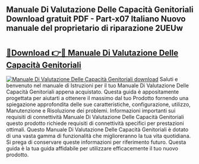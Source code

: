 ## Manuale Di Valutazione Delle Capacità Genitoriali Download gratuit PDF - Part-x07 Italiano Nuovo manuale del proprietario di riparazione 2UEUw

# <h2><a href="http://dff3xn.blite.top/?on=Manuale+Di+Valutazione+Delle+Capacit%c3%a0+Genitoriali">🔗Download 👉🔴 Manuale Di Valutazione Delle Capacità Genitoriali</a></h2>

[![Manuale Di Valutazione Delle Capacità Genitoriali download](https://i.imgur.com/lujVjoI.png)](http://dff3xn.blite.top/?on=Manuale+Di+Valutazione+Delle+Capacit%c3%a0+Genitoriali)
Saluti e benvenuto nel manuale di Istruzioni per il tuo Manuale Di Valutazione Delle Capacità Genitoriali appena acquistato. Questa guida è appositamente progettata per aiutarti a ottenere il massimo dal tuo Prodotto fornendo una spiegazione approfondita delle sue caratteristiche, configurazione, utilizzo, Manutenzione e Risoluzione dei problemi. Informazioni importanti sui requisiti di connettività Manuale Di Valutazione Delle Capacità Genitoriali questo prodotto richiede requisiti di connettività specifici per prestazioni ottimali. Questo Manuale Di Valutazione Delle Capacità Genitoriali è dotato di una vasta gamma di funzionalità che miglioreranno la tua vita quotidiana. Si prega di conservare queste informazioni per riferimento futuro. Questa guida è la tua guida affidabile per utilizzare efficacemente il tuo nuovo prodotto.

